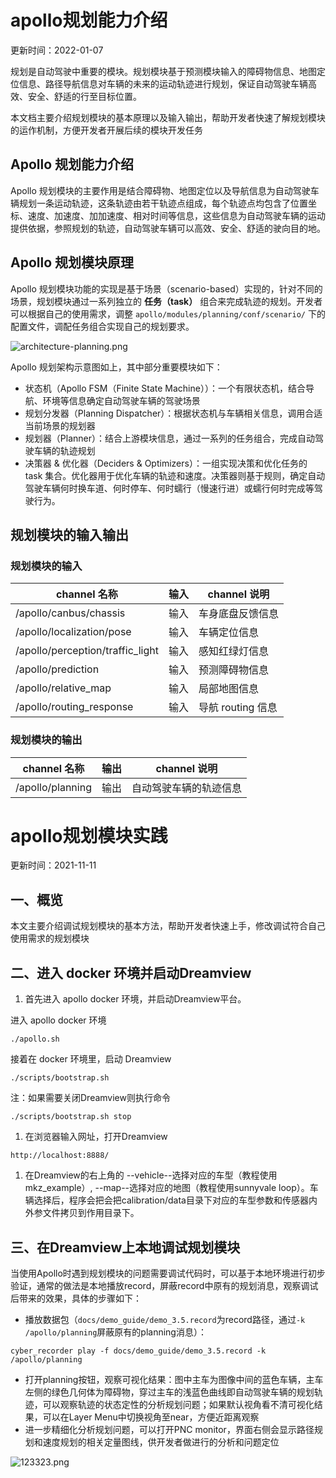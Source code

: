 # apollo规划能力介绍

更新时间：2022-01-07

规划是自动驾驶中重要的模块。规划模块基于预测模块输入的障碍物信息、地图定位信息、路径导航信息对车辆的未来的运动轨迹进行规划，保证自动驾驶车辆高效、安全、舒适的行至目标位置。

本文档主要介绍规划模块的基本原理以及输入输出，帮助开发者快速了解规划模块的运作机制，方便开发者开展后续的模块开发任务

## Apollo 规划能力介绍

Apollo 规划模块的主要作用是结合障碍物、地图定位以及导航信息为自动驾驶车辆规划一条运动轨迹，这条轨迹由若干轨迹点组成，每个轨迹点均包含了位置坐标、速度、加速度、加加速度、相对时间等信息，这些信息为自动驾驶车辆的运动提供依据，参照规划的轨迹，自动驾驶车辆可以高效、安全、舒适的驶向目的地。

## Apollo 规划模块原理

Apollo 规划模块功能的实现是基于场景（scenario-based）实现的，针对不同的场景，规划模块通过一系列独立的 **任务（task）** 组合来完成轨迹的规划。开发者可以根据自己的使用需求，调整 `apollo/modules/planning/conf/scenario/` 下的配置文件，调配任务组合实现自己的规划要求。

![architecture-planning.png](https://bce.bdstatic.com/doc/Apollo-Homepage-Document/Apollo_Doc_CN_6_0/architecture-planning_33f0ce0.png)

Apollo 规划架构示意图如上，其中部分重要模块如下：

- 状态机（Apollo FSM（Finite State Machine））：一个有限状态机，结合导航、环境等信息确定自动驾驶车辆的驾驶场景
- 规划分发器（Planning Dispatcher）：根据状态机与车辆相关信息，调用合适当前场景的规划器
- 规划器（Planner）：结合上游模块信息，通过一系列的任务组合，完成自动驾驶车辆的轨迹规划
- 决策器 & 优化器（Deciders & Optimizers）：一组实现决策和优化任务的 task 集合。优化器用于优化车辆的轨迹和速度。决策器则基于规则，确定自动驾驶车辆何时换车道、何时停车、何时蠕行（慢速行进）或蠕行何时完成等驾驶行为。

## 规划模块的输入输出

### 规划模块的输入

| channel 名称                     | 输入 | channel 说明      |
| -------------------------------- | ---- | ----------------- |
| /apollo/canbus/chassis           | 输入 | 车身底盘反馈信息  |
| /apollo/localization/pose        | 输入 | 车辆定位信息      |
| /apollo/perception/traffic_light | 输入 | 感知红绿灯信息    |
| /apollo/prediction               | 输入 | 预测障碍物信息    |
| /apollo/relative_map             | 输入 | 局部地图信息      |
| /apollo/routing_response         | 输入 | 导航 routing 信息 |



### 规划模块的输出

| channel 名称     | 输出 | channel 说明           |
| ---------------- | ---- | ---------------------- |
| /apollo/planning | 输出 | 自动驾驶车辆的轨迹信息 |

# apollo规划模块实践

更新时间：2021-11-11

## 一、概览

本文主要介绍调试规划模块的基本方法，帮助开发者快速上手，修改调试符合自己使用需求的规划模块

## 二、进入 docker 环境并启动Dreamview

1. 首先进入 apollo docker 环境，并启动Dreamview平台。

进入 apollo docker 环境

```text
./apollo.sh
```

接着在 docker 环境里，启动 Dreamview

```text
./scripts/bootstrap.sh
```

注：如果需要关闭Dreamview则执行命令

```text
./scripts/bootstrap.sh stop
```

1. 在浏览器输入网址，打开Dreamview

```text
http://localhost:8888/
```

1. 在Dreamview的右上角的 --vehicle--选择对应的车型（教程使用mkz_example）, --map--选择对应的地图（教程使用sunnyvale loop）。车辆选择后，程序会把会把calibration/data目录下对应的车型参数和传感器内外参文件拷贝到作用目录下。

## 三、在Dreamview上本地调试规划模块

当使用Apollo时遇到规划模块的问题需要调试代码时，可以基于本地环境进行初步验证，通常的做法是本地播放record，屏蔽record中原有的规划消息，观察调试后带来的效果，具体的步骤如下：

- 播放数据包（`docs/demo_guide/demo_3.5.record`为record路径，通过`-k /apollo/planning`屏蔽原有的planning消息）：

```text
cyber_recorder play -f docs/demo_guide/demo_3.5.record -k /apollo/planning
```

- 打开planning按钮，观察可视化结果：图中主车为图像中间的蓝色车辆，主车左侧的绿色几何体为障碍物，穿过主车的浅蓝色曲线即自动驾驶车辆的规划轨迹，可以观察轨迹的状态定性的分析规划问题；如果默认视角看不清可视化结果，可以在Layer Menu中切换视角至near，方便近距离观察
- 进一步精细化分析规划问题，可以打开PNC monitor，界面右侧会显示路径规划和速度规划的相关定量图线，供开发者做进行的分析和问题定位

![123323.png](https://bce.bdstatic.com/doc/Apollo-Homepage-Document/Apollo_Doc_CN_6_0/123323_2226332.png)